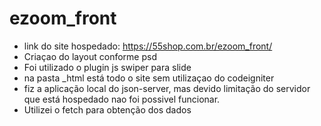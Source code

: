 # ezoom_front

- link do site hospedado: https://55shop.com.br/ezoom_front/
- Criaçao do layout conforme psd
- Foi utilizado o plugin js swiper para slide
- na pasta _html está todo o site sem utilizaçao do codeigniter
- fiz a aplicação local do json-server, mas devido limitação do servidor que está hospedado nao foi possivel funcionar.
- Utilizei o fetch para obtenção dos dados
